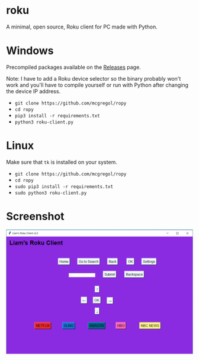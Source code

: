 # roku
A minimal, open source, Roku client for PC made with Python.

# Windows
Precompiled packages available on the [Releases](https://github.com/mcgregol/ropy/releases) page.

Note: I have to add a Roku device selector so the binary probably won't work and you'll have to compile yourself or run with Python after changing the device IP address.

- `git clone https://github.com/mcgregol/ropy`
- `cd ropy`
- `pip3 install -r requirements.txt`
- `python3 roku-client.py`

# Linux
Make sure that `tk` is installed on your system.

- `git clone https://github.com/mcgregol/ropy`
- `cd ropy`
- `sudo pip3 install -r requirements.txt`
- `sudo python3 roku-client.py`

# Screenshot
![screenshot](https://github.com/mcgregol/ropy/blob/main/Screenshot%202020-12-22%20225325.png)
